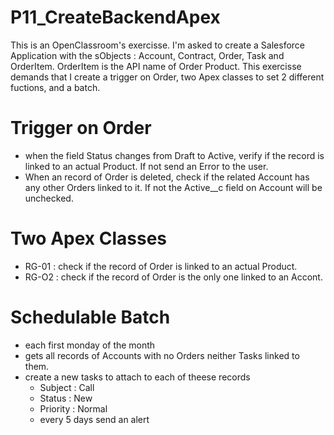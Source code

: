 # P11_CreateBackendApex
This is an OpenClassroom's exercisse. I'm asked to create a Salesforce Application with the sObjects : Account, Contract, Order, Task and OrderItem. OrderItem is the API name of Order Product.
This exercisse demands that I create a trigger on Order, two Apex classes to set 2 different fuctions, and a batch.
# Trigger on Order
- when the field Status changes from Draft to Active, verify if the record is linked to an actual Product. If not send an Error to the user.
- When an record of Order is deleted, check if the related Account has any other Orders linked to it. If not the Active__c field on Account will be unchecked.
# Two Apex Classes
- RG-01 : check if the record of Order is linked to an actual Product.
- RG-O2 : check if the record of Order is the only one linked to an Accont.
# Schedulable Batch 
- each first monday of the month
- gets all records of Accounts with no Orders neither Tasks linked to them.
- create a new tasks to attach to each of theese records
    - Subject : Call
    - Status : New
    - Priority : Normal
    - every 5 days send an alert

